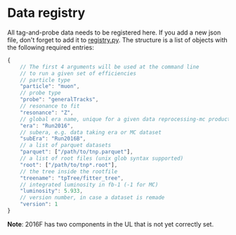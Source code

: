# Data registry
All tag-and-probe data needs to be registered here.
If you add a new json file, don't forget to add it to [registry.py](../registry.py).
The structure is a list of objects with the following required entries:

```javascript
{
    // The first 4 arguments will be used at the command line
    // to run a given set of efficiencies
    // particle type
    "particle": "muon",
    // probe type
    "probe": "generalTracks",
    // resonance to fit
    "resonance": "Z",
    // global era name, unique for a given data reprocessing-mc production pair
    "era": "Run2016",
    // subera, e.g. data taking era or MC dataset
    "subEra": "Run2016B",
    // a list of parquet datasets
    "parquet": ["/path/to/tnp.parquet"],
    // a list of root files (unix glob syntax supported)
    "root": ["/path/to/tnp*.root"],
    // the tree inside the rootfile
    "treename": "tpTree/fitter_tree",
    // integrated luminosity in fb-1 (-1 for MC)
    "luminosity": 5.933,
    // version number, in case a dataset is remade
    "version": 1
}
```

**Note**: 2016F has two components in the UL that is not yet correctly set.
